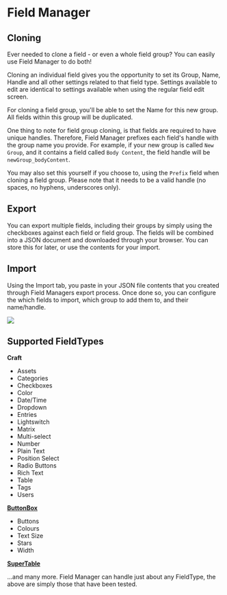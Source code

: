 # Field Manager

## Cloning

Ever needed to clone a field - or even a whole field group? You can easily use Field Manager to do both!

Cloning an individual field gives you the opportunity to set its Group, Name, Handle and all other settings related to that field type. Settings available to edit are identical to settings available when using the regular field edit screen.

For cloning a field group, you'll be able to set the Name for this new group. All fields within this group will be duplicated.

One thing to note for field group cloning, is that fields are required to have unique handles. Therefore, Field Manager prefixes each field's handle with the group name you provide. For example, if your new group is called `New Group`, and it contains a field called `Body Content`, the field handle will be `newGroup_bodyContent`.

You may also set this yourself if you choose to, using the `Prefix` field when cloning a field group. Please note that it needs to be a valid handle (no spaces, no hyphens, underscores only).

## Export

You can export multiple fields, including their groups by simply using the checkboxes against each field or field group. The fields will be combined into a JSON document and downloaded through your browser. You can store this for later, or use the contents for your import.

## Import

Using the Import tab, you paste in your JSON file contents that you created through Field Managers export process. Once done so, you can configure the which fields to import, which group to add them to, and their name/handle.

![](https://raw.githubusercontent.com/engram-design/FieldManager/master/screenshots/import.png)

## Supported FieldTypes

**Craft**

- Assets
- Categories
- Checkboxes
- Color
- Date/Time
- Dropdown
- Entries
- Lightswitch
- Matrix
- Multi-select
- Number
- Plain Text
- Position Select
- Radio Buttons
- Rich Text
- Table
- Tags
- Users

**[ButtonBox](https://github.com/supercool/Button-Box)**

- Buttons
- Colours
- Text Size
- Stars
- Width

**[SuperTable](https://github.com/engram-design/SuperTable)**

...and many more. Field Manager can handle just about any FieldType, the above are simply those that have been tested.